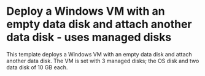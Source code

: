 # Deploy a Windows VM with an empty data disk and attach another data disk - uses managed disks

This template deploys a Windows VM with an empty data disk and attach another data disk. The VM is set with 3 managed disks; the OS disk and two data disk of 10 GB each.
